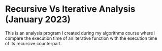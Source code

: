 # Recursive Vs Iterative Analysis (January 2023)
This is an analysis program I created during my algorithms course where I compare the execution time of an iterative function with the execution time of its recursive counterpart.
